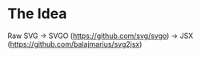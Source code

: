 # The Idea

Raw SVG -> SVGO (https://github.com/svg/svgo) -> JSX (https://github.com/balajmarius/svg2jsx)
